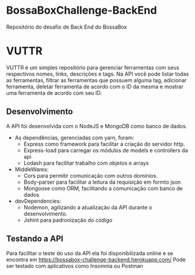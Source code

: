 # BossaBoxChallenge-BackEnd
Repositório do desafio de Back End do BossaBox

# VUTTR
VUTTR é um simples repositório para gerenciar ferramentas com seus respectivos nomes, links, descrições e tags.
Na API você pode listar todas as ferramentas, filtrar as ferramentas que possuem alguma tag, adicionar ferramenta, deletar ferramenta de acordo com o ID da mesma e mostrar uma ferramenta de acordo com seu ID.

## Desenvolvimento
A API foi desenvolvida com o NodeJS e MongoDB como banco de dados.

+ As dependências, gerenciadas com yarn, foram:
  + Express como framework para facilitar a criação do servidor http. 
  + Express-load para carregar os módulos de models e controllers da api
  + Lodash para facilitar trabalho com objetos e arrays
+ MiddleWares:
  + Cors para permitir comunicação com outros domínios. 
  + Body-parser para facilitar a leitura da requisição em formto json
  + Mongoose como ORM, facilitando a comunicação com banco de dados
+ devDependencies:
  + Nodemon, agilizando a atualização da API durante o desenvolvimento.
  + Jshint para padronização do código

## Testando a API
Para facilitar o teste do uso da API ela foi disponibilizada online e se encontra em https://bossabox-challenge-backend.herokuapp.com/ Pode ser testado com aplicativos como Insomnia ou Postman
